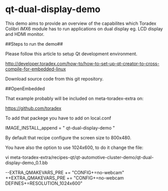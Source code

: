 # qt-dual-display-demo

This demo aims to provide an overview of the capabilites which Toradex Colibri iMX6 module has to run applications  on dual display eg. LCD display and HDMI monitor. 

##Steps to run the demo##

Please follow this article to setup Qt development environment.

http://developer.toradex.com/how-to/how-to-set-up-qt-creator-to-cross-compile-for-embedded-linux

Download source code from this git repository.

##OpenEmbedded

That example probably will be included on meta-toradex-extra on:

https://github.com/toradex

To add that packege you have to add on local.conf

IMAGE_INSTALL_append = " qt-dual-display-demo "

By default that recipe configure the screen size to 800x480.

You have also the option to use 1024x600, to do it change the file:

vi meta-toradex-extra/recipes-qt/qt-automotive-cluster-demo/qt-dual-display-demo_0.1.bb

--EXTRA_QMAKEVARS_PRE += "CONFIG+=no-webcam"  
++EXTRA_QMAKEVARS_PRE += "CONFIG+=no-webcam DEFINES+=RESOLUTION_1024x600"
